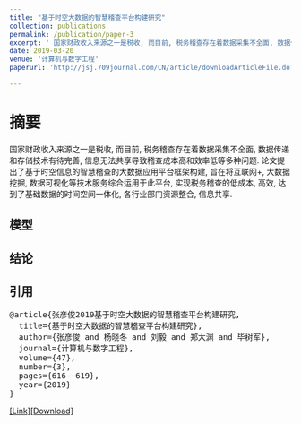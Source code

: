 ```yaml
---
title: "基于时空大数据的智慧稽查平台构建研究"
collection: publications
permalink: /publication/paper-3
excerpt: ' 国家财政收入来源之一是税收, 而目前, 税务稽查存在着数据采集不全面, 数据传递和存储技术有待完善, 信息无法共享导致稽查成本高和效率低等多种问题. 论文提出了基于时空信息的智慧稽查的大数据应用平台框架构建, 旨在将互联网+, 大数据挖掘, 数据可视化等技术服务综合运用于此平台, 实现税务稽查的低成本, 高效, 达到了基础数据的时间空间一体化, 各行业部门资源整合, 信息共享.'
date: 2019-03-20
venue: '计算机与数字工程'
paperurl: 'http://jsj.709journal.com/CN/article/downloadArticleFile.do?attachType=PDF&id=1275'

---
```


# 摘要
国家财政收入来源之一是税收, 而目前, 税务稽查存在着数据采集不全面, 数据传递和存储技术有待完善, 信息无法共享导致稽查成本高和效率低等多种问题. 论文提出了基于时空信息的智慧稽查的大数据应用平台框架构建, 旨在将互联网+, 大数据挖掘, 数据可视化等技术服务综合运用于此平台, 实现税务稽查的低成本, 高效, 达到了基础数据的时间空间一体化, 各行业部门资源整合, 信息共享.

## 模型

## 结论

## 引用
<pre>
@article{张彦俊2019基于时空大数据的智慧稽查平台构建研究,
  title={基于时空大数据的智慧稽查平台构建研究},
  author={张彦俊 and 杨晓冬 and 刘毅 and 郑大渊 and 毕树军},
  journal={计算机与数字工程},
  volume={47},
  number={3},
  pages={616--619},
  year={2019}
}   
</pre>

[[Link]](http://kns.cnki.net/kcms/detail/detail.aspx?filename=JSSG201903026&dbcode=CJFQ&dbname=CJFDTEMP&v=)[[Download]](http://jsj.709journal.com/CN/article/downloadArticleFile.do?attachType=PDF&id=1275)
